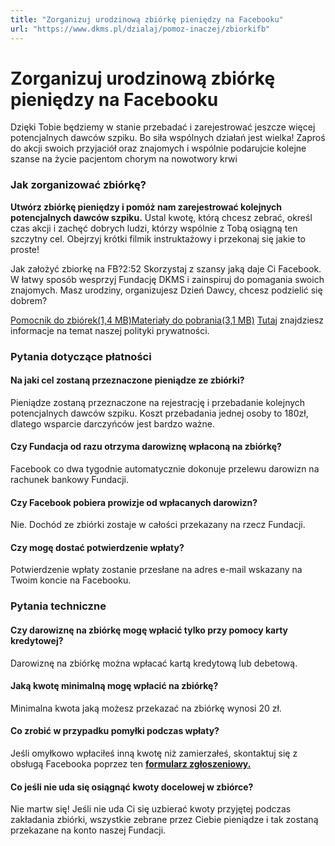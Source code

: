 ```yaml
---
title: "Zorganizuj urodzinową zbiórkę pieniędzy na Facebooku"
url: "https://www.dkms.pl/dzialaj/pomoz-inaczej/zbiorkifb"
---
```


# Zorganizuj urodzinową zbiórkę pieniędzy na Facebooku

Dzięki Tobie będziemy w stanie przebadać i zarejestrować jeszcze więcej potencjalnych dawców szpiku. Bo siła wspólnych działań jest wielka! Zaproś do akcji swoich przyjaciół oraz znajomych i wspólnie podarujcie kolejne szanse na życie pacjentom chorym na nowotwory krwi


### Jak zorganizować zbiórkę?


**Utwórz zbiórkę pieniędzy i pomóż nam zarejestrować kolejnych potencjalnych dawców szpiku.** Ustal kwotę, którą chcesz zebrać, określ czas akcji i zachęć dobrych ludzi, którzy wspólnie z Tobą osiągną ten szczytny cel. Obejrzyj krótki filmik instruktażowy i przekonaj się jakie to proste!


Jak założyć zbiorkę na FB?2:52
Skorzystaj z szansy jaką daje Ci Facebook. W łatwy sposób wesprzyj Fundację DKMS i zainspiruj do pomagania swoich znajomych. Masz urodziny, organizujesz Dzień Dawcy, chcesz podzielić się dobrem?


[Pomocnik do zbiórek(1,4 MB)](https://assets-eu-01.kc-usercontent.com:443/bed48093-082e-0109-4b5f-7bdadab5eedd/581021f4-9658-4577-83e7-a128c9ce1e29/Pomocnik_DKMS_11.102023.pdf)[Materiały do pobrania(3,1 MB)](https://assets-eu-01.kc-usercontent.com:443/bed48093-082e-0109-4b5f-7bdadab5eedd/4b655166-b8e8-4169-aaab-319dd31df85d/Materia%C5%82y%20do%20pobrania.zip)
[Tutaj](/polityka-prywatnosci#zbiorkifacebook) znajdziesz informacje na temat naszej polityki prywatności.


### Pytania dotyczące płatności

#### Na jaki cel zostaną przeznaczone pieniądze ze zbiórki?

Pieniądze zostaną przeznaczone na rejestrację i przebadanie kolejnych potencjalnych dawców szpiku. Koszt przebadania jednej osoby to 180zł, dlatego wsparcie darczyńców jest bardzo ważne.

#### Czy Fundacja od razu otrzyma darowiznę wpłaconą na zbiórkę?

Facebook co dwa tygodnie automatycznie dokonuje przelewu darowizn na rachunek bankowy Fundacji.

#### Czy Facebook pobiera prowizje od wpłacanych darowizn?

Nie. Dochód ze zbiórki zostaje w całości przekazany na rzecz Fundacji.

#### Czy mogę dostać potwierdzenie wpłaty?

Potwierdzenie wpłaty zostanie przesłane na adres e\-mail wskazany na Twoim koncie na Facebooku.


### Pytania techniczne

#### Czy darowiznę na zbiórkę mogę wpłacić tylko przy pomocy karty kredytowej?

Darowiznę na zbiórkę można wpłacać kartą kredytową lub debetową.

#### Jaką kwotę minimalną mogę wpłacić na zbiórkę?

Minimalna kwota jaką możesz przekazać na zbiórkę wynosi 20 zł.

#### Co zrobić w przypadku pomyłki podczas wpłaty?

Jeśli omyłkowo wpłaciłeś inną kwotę niż zamierzałeś, skontaktuj się z obsługą Facebooka poprzez ten [**formularz zgłoszeniowy.**](https://www.facebook.com/help/contact/1937556639801443#_=_)

#### Co jeśli nie uda się osiągnąć kwoty docelowej w zbiórce?

Nie martw się! Jeśli nie uda Ci się uzbierać kwoty przyjętej podczas zakładania zbiórki, wszystkie zebrane przez Ciebie pieniądze i tak zostaną przekazane na konto naszej Fundacji.


